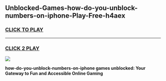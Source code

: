 
## Unblocked-Games-how-do-you-unblock-numbers-on-iphone-Play-Free-h4aex
<h3>
<a href="https://premium76.site?title=how-do-you-unblock-numbers-on-iphone&ref=12A">CLICK TO PLAY</a></h3>
<hr>

<h3>
<a href="https://premium76.site?title=how-do-you-unblock-numbers-on-iphone&ref=12A">CLICK 2 PLAY</a>
  
</h3>

<a href="https://premium76.site?title=how-do-you-unblock-numbers-on-iphone&ref=12A"><img src="https://clearcache.store/games.png"></a>


**how-do-you-unblock-numbers-on-iphone games unblocked: Your Gateway to Fun and Accessible Online Gaming**
